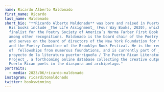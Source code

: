 ```yaml
---
name: Ricardo Alberto Maldonado
first_name: Ricardo
last_name: Maldonado
short_bio: "**Ricardo Alberto Maldonado** was born and raised in Puerto Rico.
  His books include _The Life Assignment_ (Four Way Books, 2020), which was a
  finalist for the Poetry Society of America’s Norma Farber First Book Award,
  among other recognitions. Maldonado is the board chair of the Poetry Project
  and serves on the board of directors of the New York Foundation for the Arts
  and the Poetry Committee of the Brooklyn Book Festival. He is the recipient
  of  fellowships from numerous foundations, and is currently part of _El
  proyecto de la literatura puertorriqueña / The Puerto Rican Literature
  Project_, a forthcoming online database collecting the creative output of
  Puerto Rican poets in the diaspora and archipelago."
portraits:
  - media: 2023/06/ricardo-maldonado
instagram: ricarditomaldonado
twitter: bookswimming
---
```

